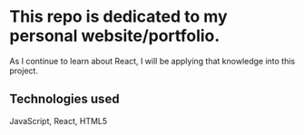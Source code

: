 # This repo is dedicated to my personal website/portfolio.

As I continue to learn about React, I will be applying that knowledge into this project.

## Technologies used
JavaScript, React, HTML5